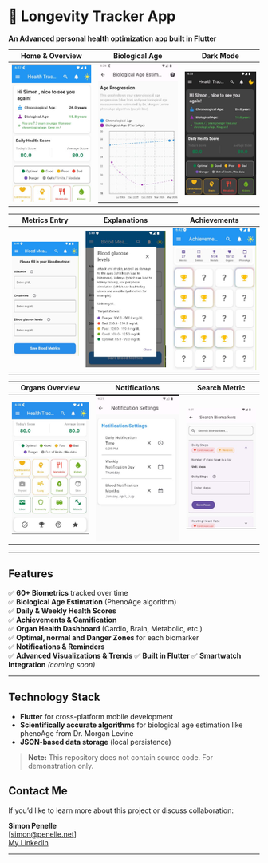 # 🧬 Longevity Tracker App

**An Advanced personal health optimization app built in Flutter**

| Home & Overview | Biological Age | Dark Mode |
|---|---|---|
| ![Home](./Media/home_page.JPG) | ![BioAge](./Media/biological_age_estimation.JPG) | ![Dark](./Media/dark_mode.JPG) |

| Metrics Entry | Explanations | Achievements |
|---|---|---|
| ![Enter Metric](./Media/entrer_new_metric.JPG) | ![Explanation](./Media/explanation_widget.JPG) | ![Achievements](./Media/Achievements.JPG) |

| Organs Overview | Notifications | Search Metric |
|---|---|---|
| ![Organs](./Media/organ_heath_overview.JPG) | ![Notifications](./Media/notifications.JPG) | ![Search](./Media/search_metric.JPG) |

---

## Features

✅ **60+ Biometrics** tracked over time  
✅ **Biological Age Estimation** (PhenoAge algorithm)  
✅ **Daily & Weekly Health Scores**  
✅ **Achievements & Gamification**  
✅ **Organ Health Dashboard** (Cardio, Brain, Metabolic, etc.)  
✅ **Optimal, normal and Danger Zones** for each biomarker  
✅ **Notifications & Reminders**  
✅ **Advanced Visualizations & Trends** 
✅ **Built in Flutter**
✅ **Smartwatch Integration** *(coming soon)*  


---

## Technology Stack

- **Flutter** for cross-platform mobile development
- **Scientifically accurate algorithms** for biological age estimation like phenoAge from Dr. Morgan Levine
- **JSON-based data storage** (local persistence)


> **Note:** This repository does not contain source code. For demonstration only.



## Contact Me

If you’d like to learn more about this project or discuss collaboration:

**Simon Penelle**  
[simon@penelle.net]  
[My LinkedIn]([https://www.linkedin.com](https://www.linkedin.com/in/simon-penelle-aaa258210/))

---

